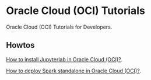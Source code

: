 # Oracle Cloud (OCI) Tutorials

Oracle Cloud (OCI) Tutorials for Developers.

## Howtos

[How to install Jupyterlab in Oracle Cloud (OCI)?](https://github.com/operard/wiki/Installation-Guide).

[How to deploy Spark standalone in Oracle Cloud (OCI)?](https://github.com/operard/oracle-cloud-tutorial/blob/main/howto_deploy_spark.md).

